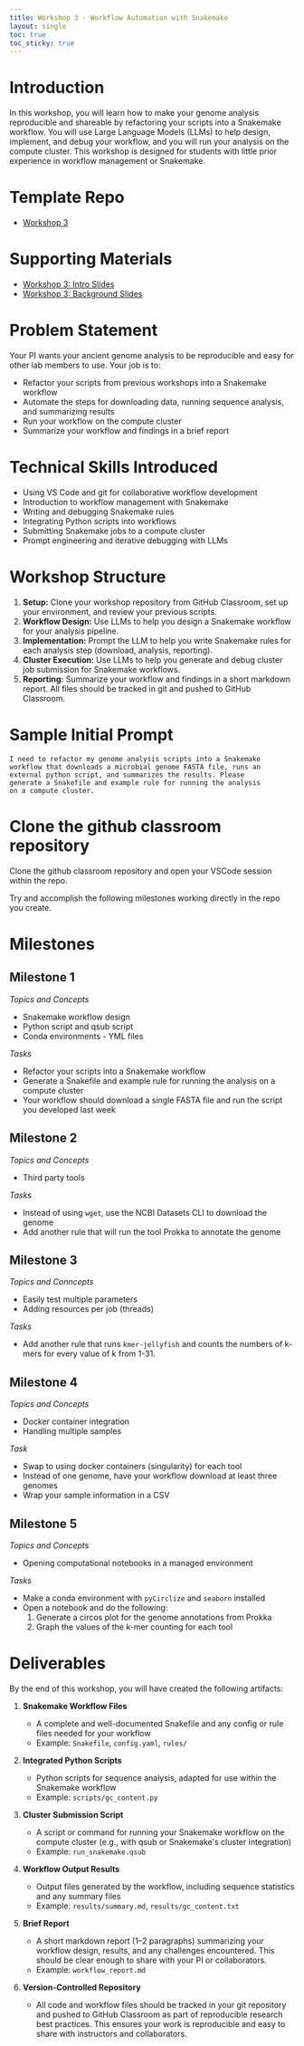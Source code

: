 ```yaml
---
title: Workshop 3 - Workflow Automation with Snakemake
layout: single
toc: true
toc_sticky: true
---
```



# Introduction
In this workshop, you will learn how to make your genome analysis reproducible and shareable by refactoring your scripts into a Snakemake workflow. You will use Large Language Models (LLMs) to help design, implement, and debug your workflow, and you will run your analysis on the compute cluster. This workshop is designed for students with little prior experience in workflow management or Snakemake.

# Template Repo
- [Workshop 3](https://github.com/bu-bioinfo-comp-workshops/workshop_3)

# Supporting Materials
- [Workshop 3: Intro Slides](../workshop_3_introduction_slides/index.html)
- [Workshop 3: Background Slides](../workshop_3_background_slides/index.html)

# Problem Statement
Your PI wants your ancient genome analysis to be reproducible and easy for other lab members to use. Your job is to:
- Refactor your scripts from previous workshops into a Snakemake workflow
- Automate the steps for downloading data, running sequence analysis, and summarizing results
- Run your workflow on the compute cluster
- Summarize your workflow and findings in a brief report

# Technical Skills Introduced
- Using VS Code and git for collaborative workflow development
- Introduction to workflow management with Snakemake
- Writing and debugging Snakemake rules
- Integrating Python scripts into workflows
- Submitting Snakemake jobs to a compute cluster
- Prompt engineering and iterative debugging with LLMs

# Workshop Structure
1. **Setup:** Clone your workshop repository from GitHub Classroom, set up your environment, and review your previous scripts.
2. **Workflow Design:** Use LLMs to help you design a Snakemake workflow for your analysis pipeline.
3. **Implementation:** Prompt the LLM to help you write Snakemake rules for each analysis step (download, analysis, reporting).
4. **Cluster Execution:** Use LLMs to help you generate and debug cluster job submission for Snakemake workflows.
5. **Reporting:** Summarize your workflow and findings in a short markdown report. All files should be tracked in git and pushed to GitHub Classroom.

# Sample Initial Prompt
```
I need to refactor my genome analysis scripts into a Snakemake
workflow that downloads a microbial genome FASTA file, runs an
external python script, and summarizes the results. Please
generate a Snakefile and example rule for running the analysis
on a compute cluster.
```

# Clone the github classroom repository
Clone the github classroom repository and open your VSCode session within the
repo. 

Try and accomplish the following milestones working directly in the repo
you create.

# Milestones

## Milestone 1

*Topics and Concepts*
- Snakemake workflow design
- Python script and qsub script
- Conda environments - YML files

*Tasks*
- Refactor your scripts into a Snakemake workflow
- Generate a Snakefile and example rule for running the analysis on a compute cluster
- Your workflow should download a single FASTA file and run the script you developed last week


## Milestone 2

*Topics and Concepts*
- Third party tools

*Tasks*
- Instead of using `wget`, use the NCBI Datasets CLI to download the genome
- Add another rule that will run the tool Prokka to annotate the genome

## Milestone 3

*Topics and Conncepts*
- Easily test multiple parameters
- Adding resources per job (threads)

*Tasks*
- Add another rule that runs `kmer-jellyfish` and counts the numbers of k-mers for
every value of k from 1-31.

## Milestone 4

*Topics and Concepts*
- Docker container integration
- Handling multiple samples

*Task*
- Swap to using docker containers (singularity) for each tool
- Instead of one genome, have your workflow download at least three genomes
- Wrap your sample information in a CSV

## Milestone 5

*Topics and Concepts*
- Opening computational notebooks in a managed environment

*Tasks*
- Make a conda environment with `pyCirclize` and `seaborn` installed
- Open a notebook and do the following:
   1. Generate a circos plot for the genome annotations from Prokka
   2. Graph the values of the k-mer counting for each tool


# Deliverables
By the end of this workshop, you will have created the following artifacts:

1. **Snakemake Workflow Files**
   - A complete and well-documented Snakefile and any config or rule files needed for your workflow
   - Example: `Snakefile`, `config.yaml`, `rules/`

2. **Integrated Python Scripts**
   - Python scripts for sequence analysis, adapted for use within the Snakemake workflow
   - Example: `scripts/gc_content.py`

3. **Cluster Submission Script**
   - A script or command for running your Snakemake workflow on the compute cluster (e.g., with qsub or Snakemake's cluster integration)
   - Example: `run_snakemake.qsub`

4. **Workflow Output Results**
   - Output files generated by the workflow, including sequence statistics and any summary files
   - Example: `results/summary.md`, `results/gc_content.txt`

5. **Brief Report**
   - A short markdown report (1–2 paragraphs) summarizing your workflow design, results, and any challenges encountered. This should be clear enough to share with your PI or collaborators.
   - Example: `workflow_report.md`

6. **Version-Controlled Repository**
   - All code and workflow files should be tracked in your git repository and pushed to GitHub Classroom as part of reproducible research best practices. This ensures your work is reproducible and easy to share with instructors and collaborators.
